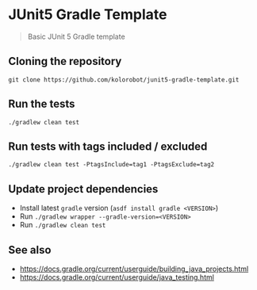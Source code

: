 # JUnit5 Gradle Template

> Basic JUnit 5 Gradle template

## Cloning the repository

    git clone https://github.com/kolorobot/junit5-gradle-template.git
    
## Run the tests

    ./gradlew clean test
    
## Run tests with tags included / excluded

    ./gradlew clean test -PtagsInclude=tag1 -PtagsExclude=tag2

## Update project dependencies

- Install latest `gradle` version (`asdf install gradle <VERSION>`)
- Run `./gradlew wrapper --gradle-version=<VERSION>`
- Run `./gradlew clean test` 

## See also

- https://docs.gradle.org/current/userguide/building_java_projects.html
- https://docs.gradle.org/current/userguide/java_testing.html
